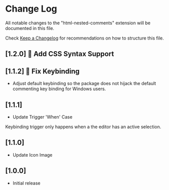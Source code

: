 # Change Log
All notable changes to the "html-nested-comments" extension will be documented in this file.

Check [Keep a Changelog](http://keepachangelog.com/) for recommendations on how to structure this file.

## [1.2.0] 🔧 Add CSS Syntax Support

## [1.1.2] 🔧 Fix Keybinding

- Adjust default keybinding so the package does not hijack the default commenting key binding for Windows users.

## [1.1.1]
- Update Trigger 'When' Case

Keybinding trigger only happens when a the editor has an active selection.

## [1.1.0]
- Update Icon Image

## [1.0.0]
- Initial release